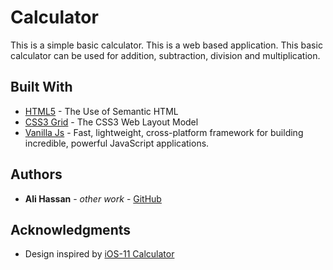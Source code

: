 # Calculator

This is a simple basic calculator. This is a web based application. This basic calculator can be used for addition, subtraction, division and multiplication.

## Built With

- [HTML5](https://www.w3schools.com/html/default.asp) - The Use of Semantic HTML
- [CSS3 Grid](https://www.w3schools.com/css/css3_flexbox.asp) - The CSS3 Web Layout Model
- [Vanilla Js](http://vanilla-js.com/) - Fast, lightweight, cross-platform framework for building incredible, powerful JavaScript applications.

## Authors

- **Ali Hassan** - _other work_ - [GitHub](https://github.com/AliHassanAlraee "Ali Hassan Alraee")

## Acknowledgments

- Design inspired by [iOS-11 Calculator](https://apps.apple.com/gb/app/the-calculator/id398129933)
